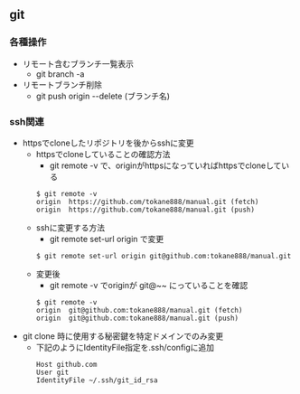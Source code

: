 ## git

### 各種操作

* リモート含むブランチ一覧表示
  * git branch -a
* リモートブランチ削除
  * git push origin --delete (ブランチ名)

### ssh関連

* httpsでcloneしたリポジトリを後からsshに変更
    * httpsでcloneしていることの確認方法
        * git remote -v で、originがhttpsになっていればhttpsでcloneしている
        ```
        $ git remote -v
        origin  https://github.com/tokane888/manual.git (fetch)
        origin  https://github.com/tokane888/manual.git (push)
        ```
    * sshに変更する方法
        * git remote set-url origin で変更
        ```  
        $ git remote set-url origin git@github.com:tokane888/manual.git
        ```
    * 変更後
        * git remote -v でoriginが git@~~ にっていることを確認
        ```
        $ git remote -v
        origin  git@github.com:tokane888/manual.git (fetch)
        origin  git@github.com:tokane888/manual.git (push)
        ```
* git clone 時に使用する秘密鍵を特定ドメインでのみ変更
  * 下記のようにIdentityFile指定を.ssh/configに追加
    ```
    Host github.com
    User git
    IdentityFile ~/.ssh/git_id_rsa
    ```